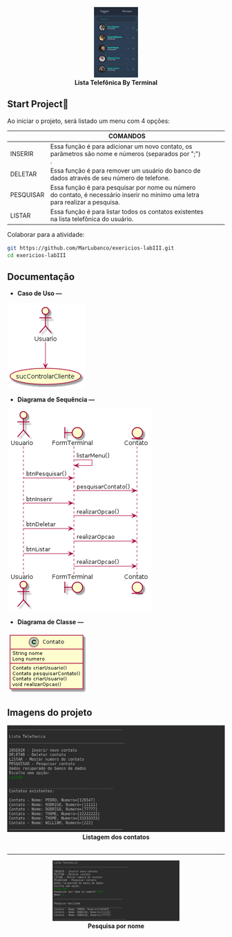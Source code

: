 

<div align="center">
      <img alt="react-sketchapp" src="contacts_ui_design-.png" style="max-height:163px; width:100; height: auto; max-width:100%" />
</div>

<div align="center">
  <strong>Lista Telefônica By Terminal</strong>
</div>

## Start Project🏃‍

Ao iniciar o projeto, será listado um menu com 4 opções:

| |COMANDOS|  |  | |
|---|---|---|---|---|
INSERIR|Essa função é para adicionar um novo contato, os parâmetros são nome e números (separados por ";") . | | | | |
DELETAR|  Essa função é para remover um usuário do banco de dados através de seu número de telefone.||| | |
PESQUISAR | Essa função é para pesquisar por nome ou número do contato, é necessário inserir no minimo uma letra para realizar a pesquisa.  | | | | |
LISTAR |Essa função é para listar todos os contatos existentes na lista telefônica do usuário.  ||| | |


Colaborar para a atividade:

```bash
git https://github.com/MarLubanco/exericios-labIII.git
cd exericios-labIII

```

## Documentação
- **Caso de Uso —** 

![readme-intro](documentacao/caso-uso/caso-de-uso-final.png)

- **Diagrama de Sequência —** 

![readme-intro](documentacao/diagrama-sequencia/diagrama-sequencia-final.png)

- **Diagrama de Classe —** 

![readme-intro](documentacao/diagrama-classe/diagrama-classe-final.png)

## Imagens do projeto

<div align="center">
      <img alt="react-sketchapp" src="screenshot/foto.jpg" style="max-height:120; width:60; height: auto; max-width:100%" />
</div>

<div align="center">
  <strong>Listagem dos contatos</strong>
</div>
<br>
<hr>

<div align="center">
      <img alt="react-sketchapp" src="screenshot/foto2.jpg" style="max-height:140px; width:80; height: auto; max-width:100%" />
</div>

<div align="center">
  <strong>Pesquisa por nome</strong>
</div>

